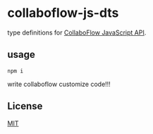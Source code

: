 # collaboflow-js-dts

type definitions for [CollaboFlow JavaScript API](https://collaboflow.zendesk.com/hc/ja/sections/360000040276).

## usage

```
npm i
```

write collaboflow customize code!!!

## License

[MIT](https://choosealicense.com/licenses/mit/)
